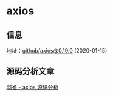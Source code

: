 # axios

## 信息

地址：[github/axios@0.19.0](https://github.com/axios/axios/tree/v0.19.0) (2020-01-15)

## 源码分析文章

[羽雀 - axios 源码分析](https://www.yuque.com/pocky/source_code_analysis/mr66sp)
